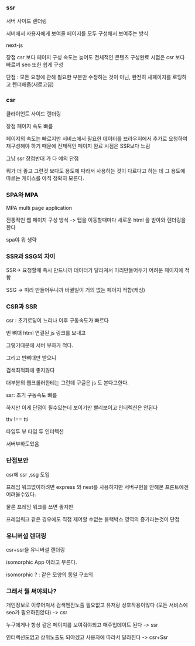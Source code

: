 ### ssr

서버 사이드 렌더링

서버에서 사용자에게 보여줄 페이지를 모두 구성해서 보여주는 방식

next-js

장점 csr 보다 페이지 구성 속도는 늦어도 전체적인 콘텐츠 구성완료 시점은 csr 보다 빠르며 seo 또한 쉽게 구성

단점 : 모든 요청에 관해 필요한 부분만 수정하는 것이 아닌, 완전히 새페이지를 로딩하고 렌더해줌(새로고침)

### csr

클라이언트 사이드 렌더링

장점 페이지 속도 빠름

페이지의 속도는 빠르지만 서비스에서 필요한 데이터를 브라우저에서 추가로 요청하여 재구성해야 하기 때문에 전제적인 페이지 완료 시점은 SSR보다 느림

그냥 ssr 장점반대 가 다 얘의 단점

뭐가 더 좋고 그런것 보다도 용도에 따라서 사용하는 것이 다르다고 하는 데 그 용도에 따르는 케이스를 아직 정확히 모른다.

### SPA와 MPA

MPA multi page application

전통적인 웹 페이지 구성 방식 -> 탭을 이동할때마다 새로운 html 을 받아와 렌더링을 한다

spa야 뭐 생략

### SSR과 SSG의 차이

SSR-> 요청할때 즉시 만드니까 데이터가 달라져서 미리만들어두기 어려운 페이지에 적합

SSG -> 미리 만들어두니까 바뀔일이 거의 없는 페이지 적합(캐싱)

### CSR과 SSR

csr : 초기로딩이 느리나 이후 구동속도가 빠르다

빈 뼈대 html 연결된 js 링크를 보내고

그렇기때문에 서버 부하가 적다.

그리고 빈뼈대만 받으니

검색최적화에 좋지않다

대부분의 웹크롤러한테는 그런데 구글은 js 도 본다고한다.

ssr: 초기 구동속도 빠름

하지만 이게 단점이 될수있는데 보이기만 빨리보이고 인터렉션은 안된다

ttv !== tti

타임투 뷰 타임 투 인터렉션

서버부하도있음

### 단점보안

csr에 ssr ,ssg 도입

프레임 워크없이하려면 express 와 nest를 사용하지만 서버구현을 안해본 프론트에겐 어려울수있다.

물론 프레임 워크를 쓰면 좋지만

프레임워크 같은 경우에도 직접 제어할 수없는 블랙박스 영역의 증가라는것이 단점

### 유니버셜 렌더링

csr+ssr을 유니버셜 렌더링

isomorphic App 이라고 부른다.

isomorphic ? : 같은 모양의 동일 구조의

### 그래서 뭘 써야되나?

개인정보로 이루어져서 검색엔진노출 필요없고 유저랑 상호작용이많다
(모든 서비스에 seo가 필요하진않다)
-> csr

누구에게나 항상 같은 페이지를 보여줘야되고 매주업데이트 된다 -> ssr

인터렉션도없고 상위노출도 되야겠고 사용자에 따라서 달라진다 -> csr+Ssr
